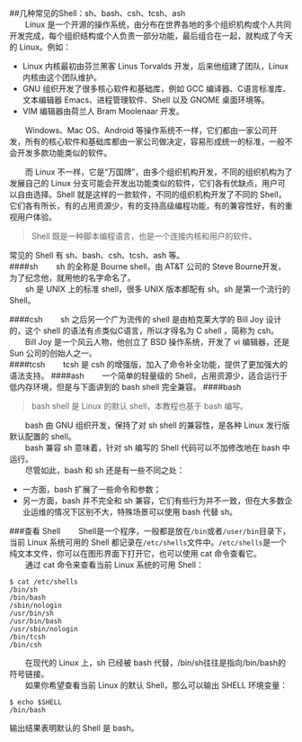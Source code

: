 ##几种常见的Shell：sh、bash、csh、tcsh、ash  
&emsp;&emsp;Linux 是一个开源的操作系统，由分布在世界各地的多个组织机构或个人共同开发完成，每个组织结构或个人负责一部分功能，最后组合在一起，就构成了今天的 Linux。例如：  

- Linux 内核最初由芬兰黑客 Linus Torvalds 开发，后来他组建了团队，Linux 内核由这个团队维护。  
- GNU 组织开发了很多核心软件和基础库，例如 GCC 编译器、C语言标准库、文本编辑器 Emacs、进程管理软件、Shell 以及 GNOME 桌面环境等。
- VIM 编辑器由荷兰人 Bram Moolenaar 开发。  

&emsp;&emsp;Windows、Mac OS、Android 等操作系统不一样，它们都由一家公司开发，所有的核心软件和基础库都由一家公司做决定，容易形成统一的标准，一般不会开发多款功能类似的软件。  

&emsp;&emsp;而 Linux 不一样，它是“万国牌”，由多个组织机构开发，不同的组织机构为了发展自己的 Linux 分支可能会开发出功能类似的软件，它们各有优缺点，用户可以自由选择。Shell 就是这样的一款软件，不同的组织机构开发了不同的 Shell，它们各有所长，有的占用资源少，有的支持高级编程功能，有的兼容性好，有的重视用户体验。  
>Shell 既是一种脚本编程语言，也是一个连接内核和用户的软件。  

常见的 Shell 有 sh、bash、csh、tcsh、ash 等。  
####sh
&emsp;&emsp;sh 的全称是 Bourne shell，由 AT&T 公司的 Steve Bourne开发，为了纪念他，就用他的名字命名了。  
&emsp;&emsp;sh 是 UNIX 上的标准 shell，很多 UNIX 版本都配有 sh。sh 是第一个流行的 Shell。

####csh
&emsp;&emsp;sh 之后另一个广为流传的 shell 是由柏克莱大学的 Bill Joy 设计的，这个 shell 的语法有点类似C语言，所以才得名为 C shell ，简称为 csh。  
&emsp;&emsp;Bill Joy 是一个风云人物，他创立了 BSD 操作系统，开发了 vi 编辑器，还是 Sun 公司的创始人之一。  
####tcsh
&emsp;&emsp;tcsh 是 csh 的增强版，加入了命令补全功能，提供了更加强大的语法支持。
####ash
&emsp;&emsp;一个简单的轻量级的 Shell，占用资源少，适合运行于低内存环境，但是与下面讲到的 bash shell 完全兼容。
####bash
>bash shell 是 Linux 的默认 shell，本教程也基于 bash 编写。

&emsp;&emsp;bash 由 GNU 组织开发，保持了对 sh shell 的兼容性，是各种 Linux 发行版默认配置的 shell。  
&emsp;&emsp;bash 兼容 sh 意味着，针对 sh 编写的 Shell 代码可以不加修改地在 bash 中运行。  
&emsp;&emsp;尽管如此，bash 和 sh 还是有一些不同之处：  

- 一方面，bash 扩展了一些命令和参数；  
- 另一方面，bash 并不完全和 sh 兼容，它们有些行为并不一致，但在大多数企业运维的情况下区别不大，特殊场景可以使用 bash 代替 sh。  

###查看 Shell
&emsp;&emsp;Shell是一个程序，一般都是放在`/bin`或者`/user/bin`目录下，当前 Linux 系统可用的 Shell 都记录在`/etc/shells`文件中。`/etc/shells`是一个纯文本文件，你可以在图形界面下打开它，也可以使用 cat 命令查看它。  
&emsp;&emsp;通过 cat 命令来查看当前 Linux 系统的可用 Shell：  

	$ cat /etc/shells  
	/bin/sh
	/bin/bash
	/sbin/nologin
	/usr/bin/sh
	/usr/bin/bash
	/usr/sbin/nologin
	/bin/tcsh
	/bin/csh
&emsp;&emsp;在现代的 Linux 上，sh 已经被 bash 代替，/bin/sh往往是指向/bin/bash的符号链接。  
&emsp;&emsp;如果你希望查看当前 Linux 的默认 Shell，那么可以输出 SHELL 环境变量：  

	$ echo $SHELL  
	/bin/bash
输出结果表明默认的 Shell 是 bash。
